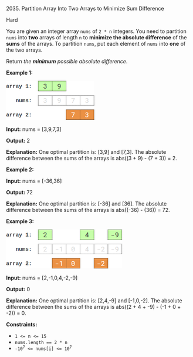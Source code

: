 2035\. Partition Array Into Two Arrays to Minimize Sum Difference

Hard

You are given an integer array `nums` of `2 * n` integers. You need to partition `nums` into **two** arrays of length `n` to **minimize the absolute difference** of the **sums** of the arrays. To partition `nums`, put each element of `nums` into **one** of the two arrays.

Return _the **minimum** possible absolute difference_.

**Example 1:**

![example-1](ex1.png)

**Input:** nums = [3,9,7,3]

**Output:** 2

**Explanation:** One optimal partition is: [3,9] and [7,3]. The absolute difference between the sums of the arrays is abs((3 + 9) - (7 + 3)) = 2.

**Example 2:**

**Input:** nums = [-36,36]

**Output:** 72

**Explanation:** One optimal partition is: [-36] and [36]. The absolute difference between the sums of the arrays is abs((-36) - (36)) = 72.

**Example 3:**

![example-3](ex3.png)

**Input:** nums = [2,-1,0,4,-2,-9]

**Output:** 0

**Explanation:** One optimal partition is: [2,4,-9] and [-1,0,-2]. The absolute difference between the sums of the arrays is abs((2 + 4 + -9) - (-1 + 0 + -2)) = 0.

**Constraints:**

*   `1 <= n <= 15`
*   `nums.length == 2 * n`
*   <code>-10<sup>7</sup> <= nums[i] <= 10<sup>7</sup></code>